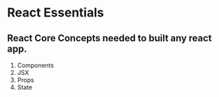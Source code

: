 # React Essentials

## React Core Concepts needed to built any react app.

1. Components 
2. JSX
3. Props
4. State